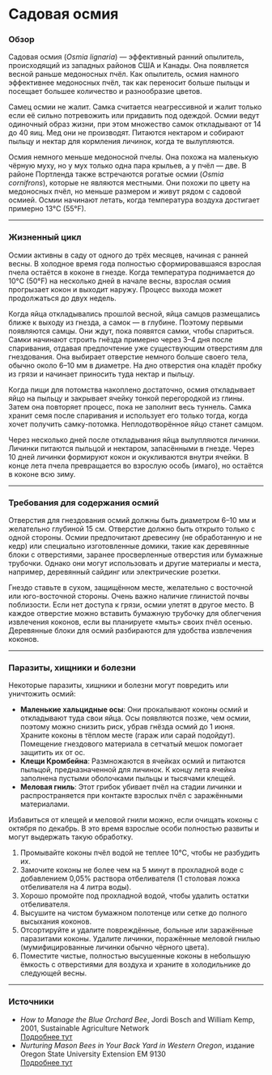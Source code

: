 # Садовая осмия

### Обзор

Садовая осмия (*Osmia lignaria*) — эффективный ранний опылитель, происходящий из западных районов США и Канады. Она появляется весной раньше медоносных пчёл. Как опылитель, осмия намного эффективнее медоносных пчёл, так как переносит больше пыльцы и посещает большее количество и разнообразие цветов.

Самец осмии не жалит. Самка считается неагрессивной и жалит только если её сильно потревожить или придавить под одеждой. Осмии ведут одиночный образ жизни, при этом множество самок откладывают от 14 до 40 яиц. Мед они не производят. Питаются нектаром и собирают пыльцу и нектар для кормления личинок, когда те вылупляются.

Осмия немного меньше медоносной пчелы. Она похожа на маленькую чёрную муху, но у мух только одна пара крыльев, а у пчёл — две. В районе Портленда также встречаются рогатые осмии (*Osmia cornifrons*), которые не являются местными. Они похожи по цвету на медоносных пчёл, но меньше размером и живут рядом с садовой осмией. Осмии начинают летать, когда температура воздуха достигает примерно 13°C (55°F).

---

### Жизненный цикл

Осмии активны в саду от одного до трёх месяцев, начиная с ранней весны. В холодное время года полностью сформировавшаяся взрослая пчела остаётся в коконе в гнезде. Когда температура поднимается до 10°C (50°F) на несколько дней в начале весны, взрослая осмия прогрызает кокон и выходит наружу. Процесс выхода может продолжаться до двух недель.

Когда яйца откладывались прошлой весной, яйца самцов размещались ближе к выходу из гнезда, а самок — в глубине. Поэтому первыми появляются самцы. Они ждут, пока появятся самки, чтобы спариться. Самки начинают строить гнёзда примерно через 3–4 дня после спаривания, отдавая предпочтение уже существующим отверстиям для гнездования. Она выбирает отверстие немного больше своего тела, обычно около 6–10 мм в диаметре. На дно отверстия она кладёт пробку из грязи и начинает приносить туда нектар и пыльцу.

Когда пищи для потомства накоплено достаточно, осмия откладывает яйцо на пыльцу и закрывает ячейку тонкой перегородкой из глины. Затем она повторяет процесс, пока не заполнит весь туннель. Самка хранит семя после спаривания и использует его только тогда, когда хочет получить самку-потомка. Неплодотворённое яйцо станет самцом.

Через несколько дней после откладывания яйца вылупляются личинки. Личинки питаются пыльцой и нектаром, запасёнными в гнезде. Через 10 дней личинки формируют кокон и окукливаются внутри ячейки. В конце лета пчела превращается во взрослую особь (имаго), но остаётся в коконе всю зиму.

---

### Требования для содержания осмий

Отверстия для гнездования осмий должны быть диаметром 6–10 мм и желательно глубиной 15 см. Отверстие должно быть открыто только с одной стороны. Осмии предпочитают древесину (не обработанную и не кедр) или специально изготовленные домики, такие как деревянные блоки с отверстиями, заранее просверленные отверстия или бумажные трубочки. Однако они могут использовать и другие материалы и места, например, деревянный сайдинг или электрические розетки.

Гнездо ставьте в сухом, защищённом месте, желательно с восточной или юго-восточной стороны. Очень важно наличие глинистой почвы поблизости. Если нет доступа к грязи, осмии улетят в другое место. В каждое отверстие можно вставить бумажную трубочку для облегчения извлечения коконов, если вы планируете «мыть» своих пчёл осенью. Деревянные блоки для осмий разбираются для удобства извлечения коконов.

---

### Паразиты, хищники и болезни

Некоторые паразиты, хищники и болезни могут повредить или уничтожить осмий:

- **Маленькие хальцидные осы**: Они прокалывают коконы осмий и откладывают туда свои яйца. Осы появляются позже, чем осмии, поэтому можно снизить риск, убрав гнёзда осмий до 1 июня. Храните коконы в тёплом месте (гараж или сарай подойдут). Помещение гнездового материала в сетчатый мешок помогает защитить их от ос.
- **Клещи Кромбейна**: Размножаются в ячейках осмий и питаются пыльцой, предназначенной для личинок. К концу лета ячейка заполнена пустыми оболочками пыльцы и тысячами клещей.
- **Меловая гниль**: Этот грибок убивает пчёл на стадии личинки и распространяется при контакте взрослых пчёл с заражёнными материалами.

Избавиться от клещей и меловой гнили можно, если очищать коконы с октября по декабрь. В это время взрослые особи полностью развиты и могут выдержать такую обработку.


1. Промывайте коконы пчёл водой не теплее 10°C, чтобы не разбудить их.
2. Замочите коконы не более чем на 5 минут в прохладной воде с добавлением 0,05% раствора отбеливателя (1 столовая ложка отбеливателя на 4 литра воды).
3. Хорошо промойте под прохладной водой, чтобы удалить остатки отбеливателя.
4. Высушите на чистом бумажном полотенце или сетке до полного высыхания коконов.
5. Отсортируйте и удалите повреждённые, больные или заражённые паразитами коконы. Удалите личинки, поражённые меловой гнилью (мумифицированные личинки обычно чёрного цвета).
6. Поместите чистые, полностью высушенные коконы в небольшую ёмкость с отверстиями для воздуха и храните в холодильнике до следующей весны.

---

### Источники

- *How to Manage the Blue Orchard Bee*, Jordi Bosch and William Kemp, 2001, Sustainable Agriculture Network  
  [Подробнее тут](https://www.sare.org/wpcontent/uploads/How_to_Manage_the_Blue_Orchard_Bee.pdf)
- *Nurturing Mason Bees in Your Back Yard in Western Oregon*, издание Oregon State University Extension EM 9130  
  [Подробнее тут](https://catalog.extension.oregonstate.edu/em9130)
